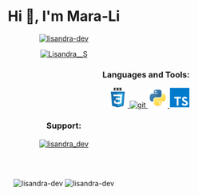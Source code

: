 <h1 align="center">Hi 👋, I'm Mara-Li</h1>

<p align="center"> <a href="https://github.com/ryo-ma/github-profile-trophy"><img src="https://github-profile-trophy.vercel.app/?username=lisandra-dev" alt="lisandra-dev" /></a> </p>

<p align="center"> <a href="https://twitter.com/Lisandra__S" target="blank"><img src="https://img.shields.io/twitter/follow/Lisandra__S?logo=twitter&style=for-the-badge" alt="Lisandra__S" /></a> </p>

<h3 align="right">Languages and Tools:</h3>
<p align="right"> <a href="https://www.w3schools.com/css/" target="_blank" rel="noreferrer"> <img src="https://raw.githubusercontent.com/devicons/devicon/master/icons/css3/css3-original-wordmark.svg" alt="css3" width="40" height="40"/> </a> <a href="https://git-scm.com/" target="_blank" rel="noreferrer"> <img src="https://www.vectorlogo.zone/logos/git-scm/git-scm-icon.svg" alt="git" width="40" height="40"/> </a> <a href="https://www.python.org" target="_blank" rel="noreferrer"> <img src="https://raw.githubusercontent.com/devicons/devicon/master/icons/python/python-original.svg" alt="python" width="40" height="40"/> </a> <a href="https://www.typescriptlang.org/" target="_blank" rel="noreferrer"> <img src="https://raw.githubusercontent.com/devicons/devicon/master/icons/typescript/typescript-original.svg" alt="typescript" width="40" height="40"/> </a> </p>

<h3 align="center">Support:</h3>
<p align="center"><a href="https://ko-fi.com/lisandra_dev"> <img align="center" src="https://cdn.ko-fi.com/cdn/kofi3.png?v=3" height="50" width="210" alt="lisandra_dev" /></a></p>

<br><br>

<p align="center">
  <img src="https://github-readme-stats.vercel.app/api/top-langs?username=lisandra-dev&show_icons=true&locale=en&layout=compact" alt="lisandra-dev" />
  <img src="https://github-readme-stats.vercel.app/api?username=lisandra-dev&show_icons=true&locale=en" alt="lisandra-dev" />
</p>

